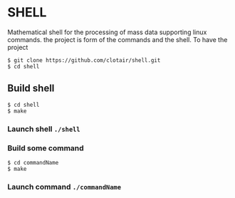 # SHELL

Mathematical shell for the processing of mass data supporting linux commands. the project is form of the commands and the shell.
To have the project
```
$ git clone https://github.com/clotair/shell.git
$ cd shell
```
## Build shell
```
$ cd shell
$ make
```
### Launch shell `./shell`

### Build some command
```
$ cd commandName
$ make
```
### Launch command `./commandName`
